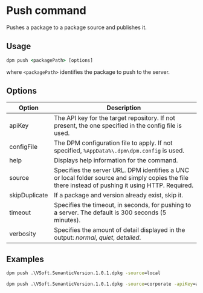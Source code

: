 # Push command

Pushes a package to a package source and publishes it.

## Usage

```bat
dpm push <packagePath> [options]
```

where `<packagePath>` identifies the package to push to the server.

## Options

| Option        | Description                                                                                                                                        |
| ------------- | -------------------------------------------------------------------------------------------------------------------------------------------------- |
| apiKey        | The API key for the target repository. If not present, the one specified in the config file is used.                                               |
| configFile    | The DPM configuration file to apply. If not specified, `%AppData%\.dpm\dpm.config` is used.                                                        |
| help          | Displays help information for the command.                                                                                                         |
| source        | Specifies the server URL. DPM identifies a UNC or local folder source and simply copies the file there instead of pushing it using HTTP. Required. |
| skipDuplicate | If a package and version already exist, skip it.                                                                                                   |
| timeout       | Specifies the timeout, in seconds, for pushing to a server. The default is 300 seconds (5 minutes).                                                |
| verbosity     | Specifies the amount of detail displayed in the output: _normal_, _quiet_, _detailed_.                                                             |

## Examples

```bat
dpm push .\VSoft.SemanticVersion.1.0.1.dpkg -source=local

dpm push .\VSoft.SemanticVersion.1.0.1.dpkg -source=corporate -apiKey=abcdef
```
